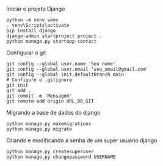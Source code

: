 Iniciar o projeto Django

```
python -m venv venv
. venv\Scripts\activate
pip install django
django-admin startproject project .
python manage.py startapp contact
```

Configurar o git

```
git config --global user.name 'Seu nome'
git config --global user.email 'seu_email@gmail.com'
git config --global init.defaultBranch main
# Configure o .gitignore
git init
git add .
git commit -m 'Mensagem'
git remote add origin URL_DO_GIT
```

Migrando a base de dados do django
```
python manage.py makemigrations
python manage.py migrate
```

Criando e modificando a senha de um super usuário django
```
python manage.py createsuperuser
python manage.py changepassword USERNAME
```